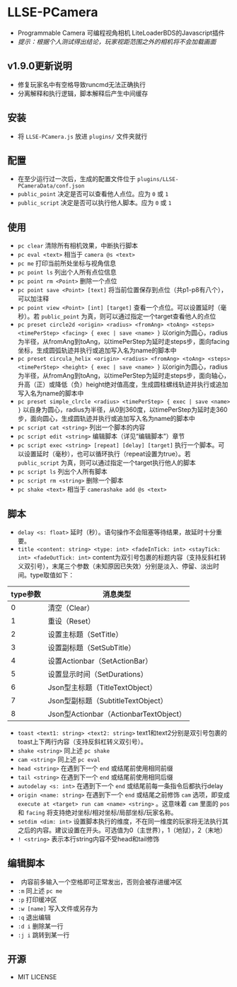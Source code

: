 # LLSE-PCamera
+ Programmable Camera 可编程视角相机 LiteLoaderBDS的Javascript插件
+ *提示：根据个人测试得出结论，玩家视距范围之外的相机将不会加载画面*

## v1.9.0更新说明
+ 修复玩家名中有空格导致runcmd无法正确执行
+ 分离解释和执行逻辑，脚本解释后产生中间缓存

## 安装
+ 将 `LLSE-PCamera.js` 放进 `plugins/` 文件夹就行

## 配置
+ 在至少运行过一次后，生成的配置文件位于 `plugins/LLSE-PCameraData/conf.json`
+ `public_point` 决定是否可以查看他人点位。应为 `0` 或 `1`
+ `public_script` 决定是否可以执行他人脚本。应为 `0` 或 `1`

## 使用
+ `pc clear` 清除所有相机效果，中断执行脚本
+ `pc eval <text>` 相当于 `camera @s <text>`
+ `pc me` 打印当前所处坐标与视角信息
+ `pc point ls` 列出个人所有点位信息
+ `pc point rm <Point>` 删除一个点位
+ `pc point save <Point> [text]` 将当前位置保存到点位（共p1-p8有八个），可以加注释
+ `pc point view <Point> [int] [target]` 查看一个点位。可以设置延时（毫秒）。若 `public_point` 为真，则可以通过指定一个target查看他人的点位
+ `pc preset circle2d <origin> <radius> <fromAng> <toAng> <steps> <timePerStep> <facing> { exec | save <name> }` 以origin为圆心，radius为半径，从fromAng到toAng，以timePerStep为延时走steps步，面向facing坐标，生成圆弧轨迹并执行或追加写入名为name的脚本中
+ `pc preset circula_helix <origin> <radius> <fromAng> <toAng> <steps> <timePerStep> <height> { exec | save <name> }` 以origin为圆心，radius为半径，从fromAng到toAng，以timePerStep为延时走steps步，面向轴心，升高（正）或降低（负）height绝对值高度，生成圆柱螺线轨迹并执行或追加写入名为name的脚本中
+ `pc preset simple_clrcle <radius> <timePerStep> { exec | save <name> }` 以自身为圆心，radius为半径，从0到360度，以timePerStep为延时走360步，面向圆心，生成圆轨迹并执行或追加写入名为name的脚本中
+ `pc script cat <string>` 列出一个脚本的内容
+ `pc script edit <string>` 编辑脚本（详见“编辑脚本”）章节
+ `pc script exec <string> [repeat] [delay] [target]` 执行一个脚本。可以设置延时（毫秒），也可以循环执行（repeat设置为true）。若 `public_script` 为真，则可以通过指定一个target执行他人的脚本
+ `pc script ls` 列出个人所有脚本
+ `pc script rm <string>` 删除一个脚本
+ `pc shake <text>` 相当于 `camerashake add @s <text>`

## 脚本
+ `delay <s: float>` 延时（秒）。语句操作不会阻塞等待结果，故延时十分重要。
+ `title <content: string> <type: int> <fadeInTick: int> <stayTick: int> <fadeOutTick: int>` content为双引号包裹的标题内容（支持反斜杠转义双引号），末尾三个参数（未知原因已失效）分别是淡入、停留、淡出时间。type取值如下：

| type参数 | 消息类型 |
|---|---|
| 0 | 清空（Clear）
| 1 | 重设（Reset）
| 2 | 设置主标题（SetTitle）
| 3 | 设置副标题（SetSubTitle）
| 4 | 设置Actionbar（SetActionBar）
| 5 | 设置显示时间（SetDurations）
| 6 | Json型主标题（TitleTextObject）
| 7 | Json型副标题（SubtitleTextObject）
| 8 | Json型Actionbar（ActionbarTextObject）

+ `toast <text1: string> <text2: string>` text1和text2分别是双引号包裹的toast上下两行内容（支持反斜杠转义双引号）。
+ `shake <string>` 同上述 `pc shake`
+ `cam <string>` 同上述 `pc eval`
+ `head <string>` 在遇到下一个 `end` 或结尾前使用相同前缀
+ `tail <string>` 在遇到下一个 `end` 或结尾前使用相同后缀
+ `autodelay <s: int>` 在遇到下一个 `end` 或结尾前每一条指令后都执行delay
+ `origin <name: string>` 在遇到下一个 `end` 或结尾之前修饰 `cam` 选项，即变成 `execute at <target> run cam <name> <string>` 。这意味着 `cam` 里面的 `pos` 和 `facing` 将支持绝对坐标/相对坐标/局部坐标/玩家名称。
+ `setdim <dim: int>` 设置脚本执行的维度，不在同一维度的玩家将无法执行其之后的内容。建议设置在开头。可选值为0（主世界），1（地狱），2（末地）
+ `! <string>` 表示本行string内容不受head和tail修饰

## 编辑脚本
+ ` ` 内容前多输入一个空格即可正常发出，否则会被存进缓冲区
+ `:m` 同上述 `pc me`
+ `:p` 打印缓冲区
+ `:w [name]` 写入文件或另存为
+ `:q` 退出编辑
+ `:d i` 删除某一行
+ `:j i` 跳转到某一行

## 开源
+ MIT LICENSE
